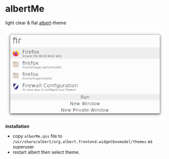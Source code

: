 # albertMe
   light clear & flat [albert](https://github.com/albertlauncher)-theme 
 
 ![](https://github.com/3BD-R/albertMe/blob/main/albershot.png)

**installation**

 - copy `alberMe.qss` file to `/usr/share/albert/org.albert.frontend.widgetboxmodel/themes` as superuser
 - restart albert then select theme.
